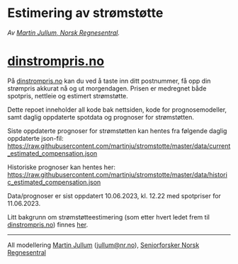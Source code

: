Estimering av strømstøtte
================

*Av [Martin Jullum, Norsk
Regnesentral](https://nr.no/ansatte/martin-jullum/).*

# [dinstrompris.no](https://dinstrompris.no)

På [dinstrompris.no](https://dinstrompris.no) kan du ved å taste inn
ditt postnummer, få opp din strømpris akkurat nå og ut morgendagen.
Prisen er medregnet både spotpris, nettleie og estimert strømstøtte.

Dette repoet inneholder all kode bak nettsiden, kode for
prognosemodeller, samt daglig oppdaterte spotdata og prognoser for
strømstøtten.

Siste oppdaterte prognoser for strømstøtten kan hentes fra følgende
daglig oppdaterte json-fil:
<https://raw.githubusercontent.com/martinju/stromstotte/master/data/current_estimated_compensation.json>

Historiske prognoser kan hentes her:
<https://raw.githubusercontent.com/martinju/stromstotte/master/data/historic_estimated_compensation.json>

Data/prognoser er sist oppdatert 10.06.2023, kl. 12.22 med spotpriser
for 11.06.2023.

Litt bakgrunn om strømstøtteestimering (som etter hvert ledet frem til
[dinstrompris.no](https://dinstrompris.no)) finnes
[her](https://martinjullum.com/sideprojects/stromstotte/).

------------------------------------------------------------------------

All modellering [Martin Jullum](https://martinjullum.com)
(<jullum@nr.no>), [Seniorforsker Norsk
Regnesentral](https://nr.no/ansatte/martin-jullum/)
